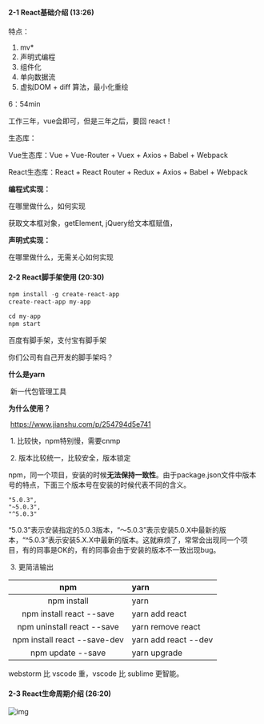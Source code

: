 #### 2-1 React基础介绍 (13:26)

特点：

1. mv*
2. 声明式编程
3. 组件化
4. 单向数据流
5. 虚拟DOM + diff 算法，最小化重绘



6：54min

工作三年，vue会即可，但是三年之后，要回 react！



生态库：

Vue生态库：Vue + Vue-Router + Vuex + Axios + Babel + Webpack

React生态库：React + React Router + Redux +  Axios + Babel + Webpack



**编程式实现：**

在哪里做什么，如何实现

获取文本框对象，getElement,  jQuery给文本框赋值，

**声明式实现：**

在哪里做什么，无需关心如何实现



#### 2-2 React脚手架使用 (20:30)

```javascript
npm install -g create-react-app
create-react-app my-app

cd my-app
npm start
```

百度有脚手架，支付宝有脚手架

你们公司有自己开发的脚手架吗？



**什么是yarn**

​	新一代包管理工具

**为什么使用？**

​	https://www.jianshu.com/p/254794d5e741

​	1. 比较快，npm特别慢，需要cnmp

​	2. 版本比较统一，比较安全，版本锁定

​	npm，同一个项目，安装的时候**无法保持一致性**。由于package.json文件中版本号的特点，下面三个版本号在安装的时候代表不同的含义。

```shell
"5.0.3",
"~5.0.3",
"^5.0.3"
```

“5.0.3”表示安装指定的5.0.3版本，“～5.0.3”表示安装5.0.X中最新的版本，“^5.0.3”表示安装5.X.X中最新的版本。这就麻烦了，常常会出现同一个项目，有的同事是OK的，有的同事会由于安装的版本不一致出现bug。

​	3. 更简洁输出



|             npm              | yarn                 |
| :--------------------------: | :------------------- |
|         npm install          | yarn                 |
|   npm install react --save   | yarn add react       |
|  npm uninstall react --save  | yarn remove react    |
| npm install react --save-dev | yarn add react --dev |
|      npm update --save       | yarn upgrade         |



webstorm 比 vscode 重，vscode 比 sublime 更智能。



#### 2-3 React生命周期介绍 (26:20)

![img](https://upload-images.jianshu.io/upload_images/16775500-8d325f8093591c76.jpg)




















